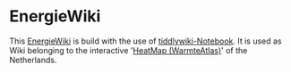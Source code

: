 # EnergieWiki

This [EnergieWiki](https://rvo-nl.github.io/EnergieWiki) is build with the use of [tiddlywiki-Notebook](https://tiddlywiki.com). It is used as Wiki belonging to the interactive '[HeatMap (WarmteAtlas)](https://www.warmteatlas.nl)'  of the Netherlands. 


